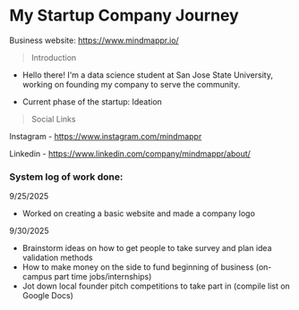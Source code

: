 # My Startup Company Journey
Business website: https://www.mindmappr.io/

> Introduction
- Hello there! I'm a data science student at San Jose State University, working on founding my company to serve the community.
  
- Current phase of the startup: Ideation



> Social Links

Instagram - https://www.instagram.com/mindmappr

Linkedin - https://www.linkedin.com/company/mindmappr/about/


### System log of work done:
9/25/2025
- Worked on creating a basic website and made a company logo

9/30/2025
- Brainstorm ideas on how to get people to take survey and plan idea validation methods
- How to make money on the side to fund beginning of business (on-campus part time jobs/internships)
- Jot down local founder pitch competitions to take part in (compile list on Google Docs)
